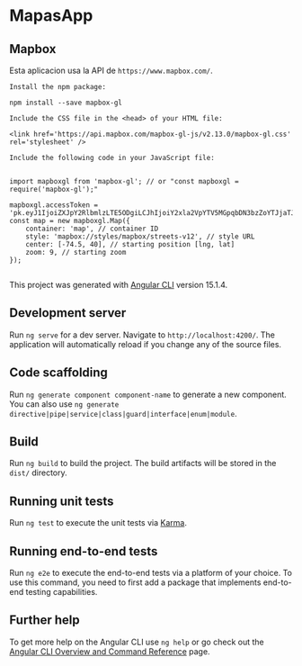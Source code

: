 # MapasApp

## Mapbox

Esta aplicacion usa la API de `https://www.mapbox.com/`.

```
Install the npm package:

npm install --save mapbox-gl

Include the CSS file in the <head> of your HTML file:

<link href='https://api.mapbox.com/mapbox-gl-js/v2.13.0/mapbox-gl.css' rel='stylesheet' />

Include the following code in your JavaScript file:


import mapboxgl from 'mapbox-gl'; // or "const mapboxgl = require('mapbox-gl');"

mapboxgl.accessToken = 'pk.eyJ1IjoiZXJpY2RlbmlzLTE5ODgiLCJhIjoiY2xla2VpYTV5MGpqbDN3bzZoYTJjaTJjNiJ9.8MKm8rvuDojCSKU1y9RPHQ';
const map = new mapboxgl.Map({
    container: 'map', // container ID
    style: 'mapbox://styles/mapbox/streets-v12', // style URL
    center: [-74.5, 40], // starting position [lng, lat]
    zoom: 9, // starting zoom
});


```

This project was generated with [Angular CLI](https://github.com/angular/angular-cli) version 15.1.4.

## Development server

Run `ng serve` for a dev server. Navigate to `http://localhost:4200/`. The application will automatically reload if you change any of the source files.

## Code scaffolding

Run `ng generate component component-name` to generate a new component. You can also use `ng generate directive|pipe|service|class|guard|interface|enum|module`.

## Build

Run `ng build` to build the project. The build artifacts will be stored in the `dist/` directory.

## Running unit tests

Run `ng test` to execute the unit tests via [Karma](https://karma-runner.github.io).

## Running end-to-end tests

Run `ng e2e` to execute the end-to-end tests via a platform of your choice. To use this command, you need to first add a package that implements end-to-end testing capabilities.

## Further help

To get more help on the Angular CLI use `ng help` or go check out the [Angular CLI Overview and Command Reference](https://angular.io/cli) page.
